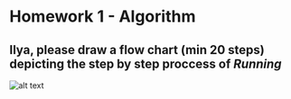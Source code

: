 # Homework 1 - Algorithm
## Ilya, please draw a flow chart (min 20 steps) depicting the step by step proccess of ***Running***

![alt text](https://www.google.com/search?q=good+luck&safe=strict&rlz=1C5CHFA_enAU779AU779&source=lnms&tbm=isch&sa=X&ved=0ahUKEwihu966k_zfAhUG3o8KHQ_mCz8Q_AUIDigB&biw=1440&bih=767#imgrc=ze6RAtMZDtCAJM:)